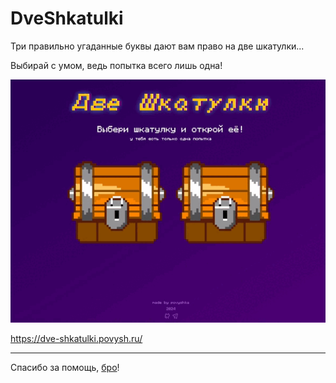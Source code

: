 # DveShkatulki

Три правильно угаданные буквы дают вам право на две шкатулки...

Выбирай с умом, ведь попытка всего лишь одна!

![Dve Shkatulki](./client/public/dve.gif)

https://dve-shkatulki.povysh.ru/

---
Спасибо за помощь, [бро](https://github.com/agospher4eg)!